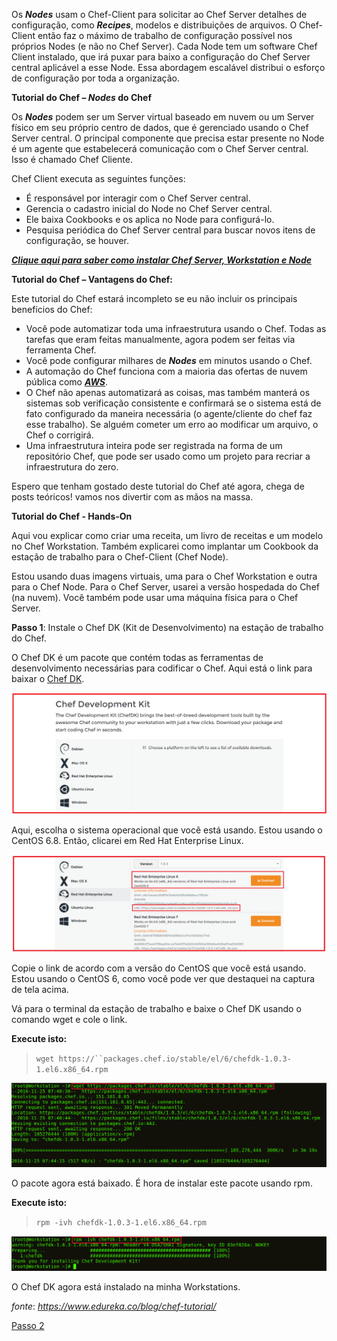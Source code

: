 Os **_Nodes_** usam o Chef-Client para solicitar ao Chef Server detalhes de configuração, como  _**Recipes**_, modelos e distribuições de arquivos. O Chef-Client então faz o máximo de trabalho de configuração possível nos próprios Nodes (e não no Chef Server). Cada Node tem um software Chef Client instalado, que irá puxar para baixo a configuração do Chef Server central aplicável a esse Node. Essa abordagem escalável distribui o esforço de configuração por toda a organização.

**Tutorial do Chef – **_Nodes_** do Chef**

Os **_Nodes_** podem ser um Server virtual baseado em nuvem ou um Server físico em seu próprio centro de dados, que é gerenciado usando o Chef Server central. O principal componente que precisa estar presente no Node é um agente que estabelecerá comunicação com o Chef Server central. Isso é chamado Chef Cliente.

Chef Client executa as seguintes funções:

* É responsável por interagir com o Chef Server central.
* Gerencia o cadastro inicial do Node no Chef Server central.
* Ele baixa Cookbooks e os aplica no Node para configurá-lo.
* Pesquisa periódica do Chef Server central para buscar novos itens de configuração, se houver.

_**[Clique aqui para saber como instalar Chef Server, Workstation e Node](00-install.md/)**_

**Tutorial do Chef – Vantagens do Chef:**

Este tutorial do Chef estará incompleto se eu não incluir os principais benefícios do Chef:

* Você pode automatizar toda uma infraestrutura usando o Chef. Todas as tarefas que eram feitas manualmente, agora podem ser feitas via ferramenta Chef.
* Você pode configurar milhares de **_Nodes_** em minutos usando o Chef.
* A automação do Chef funciona com a maioria das ofertas de nuvem pública como [**_AWS_**](https://www.edureka.co/blog/amazon-aws-tutorial/).
* O Chef não apenas automatizará as coisas, mas também manterá os sistemas sob verificação consistente e confirmará se o sistema está de fato configurado da maneira necessária (o agente/cliente do chef faz esse trabalho). Se alguém cometer um erro ao modificar um arquivo, o Chef o corrigirá.
* Uma infraestrutura inteira pode ser registrada na forma de um repositório Chef, que pode ser usado como um projeto para recriar a infraestrutura do zero.

Espero que tenham gostado deste tutorial do Chef até agora, chega de posts teóricos! vamos nos divertir com as mãos na massa.

**Tutorial do Chef - Hands-On**

Aqui vou explicar como criar uma receita, um livro de receitas e um modelo no Chef Workstation. Também explicarei como implantar um Cookbook da estação de trabalho para o Chef-Client (Chef Node).

Estou usando duas imagens virtuais, uma para o Chef Workstation e outra para o Chef Node. Para o Chef Server, usarei a versão hospedada do Chef (na nuvem). Você também pode usar uma máquina física para o Chef Server.

**Passo 1**: Instale o Chef DK (Kit de Desenvolvimento) na estação de trabalho do Chef.

O Chef DK é um pacote que contém todas as ferramentas de desenvolvimento necessárias para codificar o Chef. Aqui está o link para baixar o [Chef DK](https://downloads.chef.io/chef-dk/).

![Chef-DEployment-kit](images/chef-01-01.png)

Aqui, escolha o sistema operacional que você está usando. Estou usando o CentOS 6.8. Então, clicarei em Red Hat Enterprise Linux.

![Chef-DEployment-kit](images/chef-01-02.png)

Copie o link de acordo com a versão do CentOS que você está usando. Estou usando o CentOS 6, como você pode ver que destaquei na captura de tela acima.

Vá para o terminal da estação de trabalho e baixe o Chef DK usando o comando wget e cole o link.

**Execute isto:**

>`wget https://``packages.chef.io/stable/el/6/chefdk-1.0.3-1.el6.x86_64.rpm`

![Baixar Chef DK - Tutorial do Chef](images/chef-01-03.png)

O pacote agora está baixado. É hora de instalar este pacote usando rpm.

**Execute isto:**

>`rpm -ivh chefdk-1.0.3-1.el6.x86_64.rpm`

![Instalar Chef DK - Tutorial do Chef](images/chef-01-04.png)

O Chef DK agora está instalado na minha Workstations.

_fonte_: _https://www.edureka.co/blog/chef-tutorial/_

[Passo 2](02-steps.md)